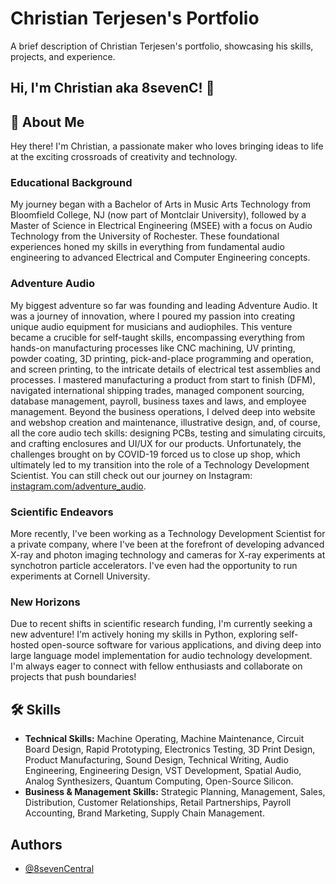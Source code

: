 # Christian Terjesen's Portfolio

A brief description of Christian Terjesen's portfolio, showcasing his skills, projects, and experience.

## Hi, I'm Christian aka 8sevenC! 👋

## 🚀 About Me

Hey there! I'm Christian, a passionate maker who loves bringing ideas to life at the exciting crossroads of creativity and technology.

### Educational Background
My journey began with a Bachelor of Arts in Music Arts Technology from Bloomfield College, NJ (now part of Montclair University), followed by a Master of Science in Electrical Engineering (MSEE) with a focus on Audio Technology from the University of Rochester. These foundational experiences honed my skills in everything from fundamental audio engineering to advanced Electrical and Computer Engineering concepts.

### Adventure Audio
My biggest adventure so far was founding and leading Adventure Audio. It was a journey of innovation, where I poured my passion into creating unique audio equipment for musicians and audiophiles. This venture became a crucible for self-taught skills, encompassing everything from hands-on manufacturing processes like CNC machining, UV printing, powder coating, 3D printing, pick-and-place programming and operation, and screen printing, to the intricate details of electrical test assemblies and processes. I mastered manufacturing a product from start to finish (DFM), navigated international shipping trades, managed component sourcing, database management, payroll, business taxes and laws, and employee management. Beyond the business operations, I delved deep into website and webshop creation and maintenance, illustrative design, and, of course, all the core audio tech skills: designing PCBs, testing and simulating circuits, and crafting enclosures and UI/UX for our products. Unfortunately, the challenges brought on by COVID-19 forced us to close up shop, which ultimately led to my transition into the role of a Technology Development Scientist. You can still check out our journey on Instagram: [instagram.com/adventure_audio](https://instagram.com/adventure_audio).

### Scientific Endeavors
More recently, I've been working as a Technology Development Scientist for a private company, where I've been at the forefront of developing advanced X-ray and photon imaging technology and cameras for X-ray experiments at synchotron particle accelerators. I've even had the opportunity to run experiments at Cornell University.

### New Horizons
Due to recent shifts in scientific research funding, I'm currently seeking a new adventure! I'm actively honing my skills in Python, exploring self-hosted open-source software for various applications, and diving deep into large language model implementation for audio technology development. I'm always eager to connect with fellow enthusiasts and collaborate on projects that push boundaries!

## 🛠 Skills

*   **Technical Skills:** Machine Operating, Machine Maintenance, Circuit Board Design, Rapid Prototyping, Electronics Testing, 3D Print Design, Product Manufacturing, Sound Design, Technical Writing, Audio Engineering, Engineering Design, VST Development, Spatial Audio, Analog Synthesizers, Quantum Computing, Open-Source Silicon.
*   **Business & Management Skills:** Strategic Planning, Management, Sales, Distribution, Customer Relationships, Retail Partnerships, Payroll Accounting, Brand Marketing, Supply Chain Management.


## Authors

- [@8sevenCentral](https://www.github.com/8sevenCentral)

